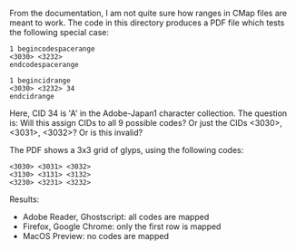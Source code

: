 From the documentation, I am not quite sure how ranges in CMap files
are meant to work.  The code in this directory produces a PDF file
which tests the following special case:

```
1 begincodespacerange
<3030> <3232>
endcodespacerange

1 begincidrange
<3030> <3232> 34
endcidrange
```

Here, CID 34 is 'A' in the Adobe-Japan1 character collection.
The question is: Will this assign CIDs to all 9 possible codes?
Or just the CIDs <3030>, <3031>, <3032>?
Or is this invalid?

The PDF shows a 3x3 grid of glyps, using the following codes:

```
<3030> <3031> <3032>
<3130> <3131> <3132>
<3230> <3231> <3232>
```

Results:
- Adobe Reader, Ghostscript: all codes are mapped
- Firefox, Google Chrome: only the first row is mapped
- MacOS Preview: no codes are mapped
